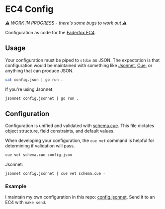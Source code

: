 # EC4 Config

_:warning: WORK IN PROGRESS - there's some bugs to work out :warning:_

Configuration as code for the [Faderfox EC4](https://faderfox.de/ec4.html).

## Usage

Your configuration must be piped to `stdin` as JSON. The expectation is that
configuration would be maintained with something like
[Jsonnet](https://jsonnet.org/), [Cue](https://cuelang.org/), or anything that
can produce JSON.

```sh
cat config.json | go run .
```

If you're using Jsonnet:

```sh
jsonnet config.jsonnet | go run .
```

## Configuration

Configuration is unified and validated with [schema.cue](schema.cue). This file
dictates object structure, field constraints, and default values.

When developing your configuration, the `cue vet` command is helpful for
determining if validation will pass.

```sh
cue vet schema.cue config.json
```

Jsonnet:

```sh
jsonnet config.jsonnet | cue vet schema.cue -
```

### Example

I maintain my own configuration in this repo: [config.jsonnet](config.jsonnet).
Send it to an EC4 with `make send`.
